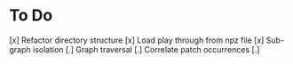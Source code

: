 # To Do

  [x] Refactor directory structure
  [x] Load play through from npz file
  [x] Sub-graph isolation
  [.] Graph traversal
  [.] Correlate patch occurrences 
  [.]
